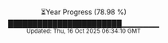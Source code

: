 <p align="center">
⏳Year Progress (78.98 %) <br>
███████████████████████▁▁▁▁▁▁▁ <br>
<sub>Updated: Thu, 16 Oct 2025 06:34:10 GMT</sub>
</p>

